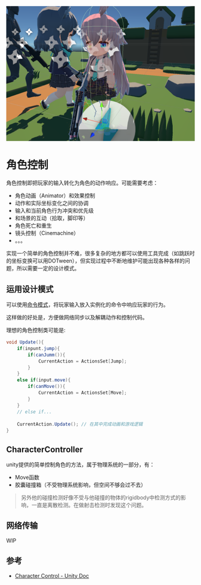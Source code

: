 
<img src="../img/characterController-1.png"> 

# 角色控制

角色控制即把玩家的输入转化为角色的动作响应。可能需要考虑：
- 角色动画（Animator）和效果控制
- 动作和实际坐标变化之间的协调
- 输入和当前角色行为冲突和优先级
- 和场景的互动（拾取，脚印等）
- 角色死亡和重生
- 镜头控制（Cinemachine）
- 。。。


实现一个简单的角色控制并不难，很多复杂的地方都可以使用工具完成（如跳跃时的坐标变换可以用DOTween），但实现过程中不断地维护可能出现各种各样的问题，所以需要一定的设计模式。

## 运用设计模式

可以使用[命令模式](./../GameCodeDegin/DesignPattern.html#命令模式)，将玩家输入放入实例化的命令中响应玩家的行为。

这样做的好处是，方便做网络同步以及解耦动作和控制代码。

理想的角色控制类可能是:
```cs
void Update(){
    if(inpunt.jump){
        if(canJumm()){
            CurrentAction = ActionsSet[Jump];
        }
    }
    else if(input.move){
        if(canMove()){
            CurrentAction = ActionsSet[Move];
        }
    }
    // else if...

    CurrentAction.Update(); // 在其中完成动画和游戏逻辑
}
```

## CharacterController

unity提供的简单控制角色的方法，属于物理系统的一部分，有：
- Move函数
- 胶囊碰撞箱（不受物理系统影响，但空间不够会过不去）

> 另外他的碰撞检测好像不受与他碰撞的物体的rigidbody中检测方式的影响，一直是离散检测。在做射击检测时发现这个问题。

## 网络传输

WIP

## 参考
- [Character Control - Unity Doc](https://docs.unity3d.com/cn/current/Manual/character-control-section.html)